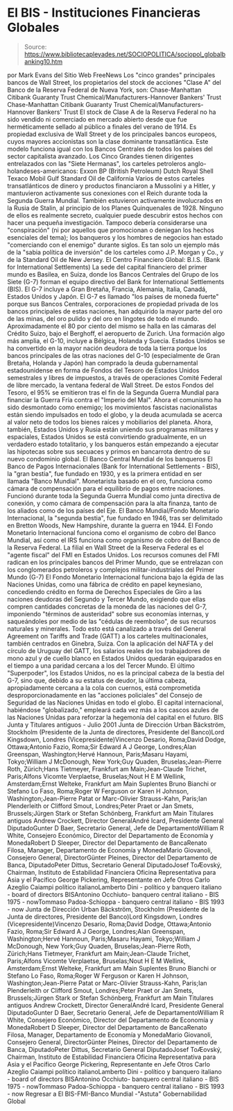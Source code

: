 # El BIS - Instituciones Financieras Globales

> Source: https://www.bibliotecapleyades.net/SOCIOPOLITICA/sociopol_globalbanking10.htm

por Mark Evans del Sitio Web FreeNews
Los "cinco grandes" principales bancos de Wall Street, los propietarios del stock de acciones "Clase A" del Banco de la Reserva Federal de Nueva York, son:
Chase-Manhattan Citibank Guaranty Trust Chemical/Manufacturers-Hannover Bankers' Trust
Chase-Manhattan
Citibank
Guaranty Trust
Chemical/Manufacturers-Hannover
Bankers' Trust
El stock de Clase A de la Reserva Federal no ha sido vendido ni comerciado en mercado abierto desde que fue herméticamente sellado al público a finales del verano de 1914. Es propiedad exclusiva de Wall Street y de los principales bancos europeos, cuyos mayores accionistas son la clase dominante transatlántica. Este modelo funciona igual con los Bancos Centrales de todos los países del sector capitalista avanzado.
Los Cinco Grandes tienen dirigentes entrelazados con las "Siete Hermanas", los carteles petroleros anglo-holandeses-americanos:
Exxon
BP (British Petroleum)
Dutch Royal Shell
Texaco
Mobil
Gulf
Standard Oil de California
Varios de estos carteles transatlánticos de dinero y productos financiaron a Mussolini y a Hitler, y mantuvieron activamente sus conexiones con el Reich durante toda la Segunda Guerra Mundial.
También estuvieron activamente involucrados en la Rusia de Stalin, al principio de los Planes Quinquenales de 1928. Ninguno de ellos es realmente secreto, cualquier puede descubrir estos hechos con hacer una pequeña investigación.
Tampoco debería considerarse una "conspiración" (ni por aquellos que promocionan o deniegan los hechos esenciales del tema); los banqueros y los hombres de negocios han estado "comerciando con el enemigo" durante siglos.
Es tan solo un ejemplo más de la "sabia política de inversión" de los carteles como J.P. Morgan y Co., y de la Standard Oil de New Jersey.
El Centro Financiero Global: B.I.S.
(Bank for International Settlements) La sede del capital financiero del primer mundo es Basilea, en Suiza, donde los Bancos Centrales del Grupo de los Siete (G-7) forman el equipo directivo del Bank for International Settlements (BIS).
El G-7 incluye a Gran Bretaña, Francia, Alemania, Italia, Canadá, Estados Unidos y Japón. El G-7 es llamado "los países de moneda fuerte" porque sus Bancos Centrales, corporaciones de propiedad privada de los bancos principales de estas naciones, han adquirido la mayor parte del oro de las minas, del oro pulido y del oro en lingotes de todo el mundo.
Aproximadamente el 80 por ciento del mismo se halla en las cámaras del Crédito Suizo, bajo el Berghoff, el aeropuerto de Zurich. Una formación algo más amplia, el G-10, incluye a Bélgica, Holanda y Suecia. Estados Unidos se ha convertido en la mayor nación deudora de toda la tierra porque los bancos principales de las otras naciones del G-10 (especialmente de Gran Bretaña, Holanda y Japón) han comprado la deuda gubernamental estadounidense en forma de Fondos del Tesoro de Estados Unidos semestrales y libres de impuestos, a través de operaciones Comité Federal de libre mercado, la ventana federal de Wall Street. De estos Fondos del Tesoro, el 95% se emitieron tras el fin de la Segunda Guerra Mundial para financiar la Guerra Fría contra el "Imperio del Mal". Ahora el comunismo ha sido desmontado como enemigo; los movimientos fascistas nacionalistas están siendo impulsados en todo el globo, y la deuda acumulada se acerca al valor neto de todos los bienes raíces y mobiliarios del planeta.
Ahora, también, Estados Unidos y Rusia están uniendo sus programas militares y espaciales, Estados Unidos se está convirtiendo gradualmente, en un verdadero estado totalitario, y los banqueros están empezando a ejecutar las hipotecas sobre sus secuaces y primos en bancarrota dentro de su nuevo condominio global.
El Banco Central Mundial de los banqueros El Banco de Pagos Internacionales (Bank for International Settlements - BIS), la "gran bestia", fue fundado en 1930, y es la primera entidad en ser llamada "Banco Mundial".
Monetarista basado en el oro, funciona como cámara de compensación para el equilibrio de pagos entre naciones.
Funcionó durante toda la Segunda Guerra Mundial como junta directiva de conexión, y como cámara de compensación para la alta finanza, tanto de los aliados como de los países del Eje. El Banco Mundial/Fondo Monetario Internacional, la "segunda bestia", fue fundado en 1946, tras ser delimitado en Bretton Woods, New Hampshire, durante la guerra en 1944. El Fondo Monetario Internacional funciona como el organismo de cobro del Banco Mundial, así como el IRS funciona como organismo de cobro del Banco de la Reserva Federal.
La filial en Wall Street de la Reserva Federal es el "agente fiscal" del FMI en Estados Unidos. Los recursos comunes del FMI radican en los principales bancos del Primer Mundo, que se entrelazan con los conglomerados petroleros y complejos militar-industriales del Primer Mundo (G-7) El Fondo Monetario Internacional funciona bajo la égida de las Naciones Unidas, como una fábrica de crédito en papel keynesiano, concediendo crédito en forma de Derechos Especiales de Giro a las naciones deudoras del Segundo y Tercer Mundo, exigiendo que ellas compren cantidades concretas de la moneda de las naciones del G-7, imponiendo "términos de austeridad" sobre sus economías internas, y saqueándoles por medio de las "cédulas de reembolso", de sus recursos naturales y minerales.
Todo esto está canalizado a través del General Agreement on Tariffs and Trade (GATT) a los carteles multinacionales, también centrados en Ginebra, Suiza. Con la aplicación del NAFTA y del círculo de Uruguay del GATT, los salarios reales de los trabajadores de mono azul y de cuello blanco en Estados Unidos quedarán equiparados en el tiempo a una paridad cercana a los del Tercer Mundo.
El último "Superpoder", los Estados Unidos, no es la principal cabeza de la bestia del G-7, sino que, debido a su estatus de deudor, la última cabeza, apropiadamente cercana a la cola con cuernos, está comprometida desproporcionadamente en las "acciones policiales" del Consejo de Seguridad de las Naciones Unidas en todo el globo. El capital internacional, habiéndose "globalizado," empleará cada vez más a los cascos azules de las Naciones Unidas para reforzar la hegemonía del capital en el futuro.
BIS Junta y Titulares antiguos - Julio 2001
Junta de Dirección Urban Bäckström, Stockholm (Presidente de la Junta de directores, Presidente del Banco)Lord Kingsdown, Londres (Vicepresidente)Vincenzo Desario, Roma;David Dodge, Ottawa;Antonio Fazio, Roma;Sir Edward A J George, Londres;Alan Greenspan, Washington;Hervé Hannoun, Paris;Masaru Hayami, Tokyo;William J McDonough, New York;Guy Quaden, Bruselas;Jean-Pierre Roth, Zürich;Hans Tietmeyer, Frankfurt am Main;Jean-Claude Trichet, Paris;Alfons Vicomte Verplaetse, Bruselas;Nout H E M Wellink, Amsterdam;Ernst Welteke, Frankfurt am Main Suplentes Bruno Bianchi or Stefano Lo Faso, Roma;Roger W Ferguson or Karen H Johnson, Washington;Jean-Pierre Patat or Marc-Olivier Strauss-Kahn, Paris;Ian Plenderleith or Clifford Smout, Londres;Peter Praet or Jan Smets, Brussels;Jürgen Stark or Stefan Schönberg, Frankfurt am Main Titulares antiguos Andrew Crockett, Director GeneralAndré Icard, Presidente General DiputadoGunter D Baer, Secretario General, Jefe de DepartamentoWilliam R White, Consejero Económico, Director del Departamento de Economía y MonedaRobert D Sleeper, Director del Departamento de BancaRenato Filosa, Manager, Departamento de Economía y MonedaMario Giovanoli, Consejero General, DirectorGünter Pleines, Director del Departamento de Banca, DiputadoPeter Dittus, Secretario General DiputadoJosef ToÆovský, Chairman, Instituto de Estabilidad Financiera Oficina Representativa para Asia y el Pacífico George Pickering, Representante en Jefe Otros Carlo Azeglio Caiampi político italianoLamberto Dini - político y banquero italiano - board of directors BISAntonino Occhiuto- banquero central italiano - BIS 1975 - nowTommaso Padoa-Schioppa - banquero central italiano - BIS 1993 - now
Junta de Dirección Urban Bäckström, Stockholm (Presidente de la Junta de directores, Presidente del Banco)Lord Kingsdown, Londres (Vicepresidente)Vincenzo Desario, Roma;David Dodge, Ottawa;Antonio Fazio, Roma;Sir Edward A J George, Londres;Alan Greenspan, Washington;Hervé Hannoun, Paris;Masaru Hayami, Tokyo;William J McDonough, New York;Guy Quaden, Bruselas;Jean-Pierre Roth, Zürich;Hans Tietmeyer, Frankfurt am Main;Jean-Claude Trichet, Paris;Alfons Vicomte Verplaetse, Bruselas;Nout H E M Wellink, Amsterdam;Ernst Welteke, Frankfurt am Main
Suplentes Bruno Bianchi or Stefano Lo Faso, Roma;Roger W Ferguson or Karen H Johnson, Washington;Jean-Pierre Patat or Marc-Olivier Strauss-Kahn, Paris;Ian Plenderleith or Clifford Smout, Londres;Peter Praet or Jan Smets, Brussels;Jürgen Stark or Stefan Schönberg, Frankfurt am Main
Titulares antiguos Andrew Crockett, Director GeneralAndré Icard, Presidente General DiputadoGunter D Baer, Secretario General, Jefe de DepartamentoWilliam R White, Consejero Económico, Director del Departamento de Economía y MonedaRobert D Sleeper, Director del Departamento de BancaRenato Filosa, Manager, Departamento de Economía y MonedaMario Giovanoli, Consejero General, DirectorGünter Pleines, Director del Departamento de Banca, DiputadoPeter Dittus, Secretario General DiputadoJosef ToÆovský, Chairman, Instituto de Estabilidad Financiera
Oficina Representativa para Asia y el Pacífico George Pickering, Representante en Jefe
Otros Carlo Azeglio Caiampi político italianoLamberto Dini - político y banquero italiano - board of directors BISAntonino Occhiuto- banquero central italiano - BIS 1975 - nowTommaso Padoa-Schioppa - banquero central italiano - BIS 1993 - now
Regresar a El BIS-FMI-Banco Mundial -"Astuta" Gobernabilidad Global
